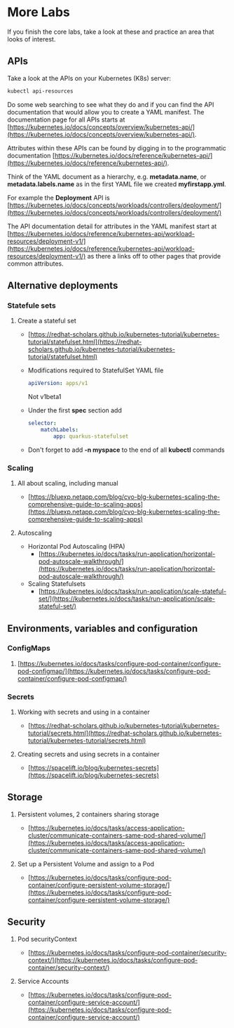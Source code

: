 # More Labs

If you finish the core labs, take a look at these and practice an area that looks of interest.

## APIs

Take a look at the APIs on your Kubernetes (K8s) server:

```bash
kubectl api-resources
```

Do some web searching to see what they do and if you can find the API documentation that would allow you to create a YAML manifest.  The documentation page for all APIs starts at [https://kubernetes.io/docs/concepts/overview/kubernetes-api/](https://kubernetes.io/docs/concepts/overview/kubernetes-api/).

Attributes within these APIs can be found by digging in to the programmatic documentation [https://kubernetes.io/docs/reference/kubernetes-api/](https://kubernetes.io/docs/reference/kubernetes-api/).

Think of the YAML document as a hierarchy, e.g.  **metadata.name**, or **metadata.labels.name** as in the first YAML file we created **myfirstapp.yml**.

For example the **Deployment** API is [https://kubernetes.io/docs/concepts/workloads/controllers/deployment/](https://kubernetes.io/docs/concepts/workloads/controllers/deployment/)

The API documentation detail for attributes in the YAML manifest start at [https://kubernetes.io/docs/reference/kubernetes-api/workload-resources/deployment-v1/](https://kubernetes.io/docs/reference/kubernetes-api/workload-resources/deployment-v1/) as there a links off to other pages that provide common attributes.

## Alternative deployments

### Statefule sets

1. Create a stateful set
    - [https://redhat-scholars.github.io/kubernetes-tutorial/kubernetes-tutorial/statefulset.html](https://redhat-scholars.github.io/kubernetes-tutorial/kubernetes-tutorial/statefulset.html)
    - Modifications required to StatefulSet YAML file
        ```yaml
        apiVersion: apps/v1
        ```
        
        Not v1beta1
    - Under the first **spec** section add
        ```yaml
        selector:
            matchLabels:
                app: quarkus-statefulset
        ```
        
    - Don't forget to add **-n myspace** to the end of all **kubectl** commands

### Scaling

1. All about scaling, including manual
    - [https://bluexp.netapp.com/blog/cvo-blg-kubernetes-scaling-the-comprehensive-guide-to-scaling-apps](https://bluexp.netapp.com/blog/cvo-blg-kubernetes-scaling-the-comprehensive-guide-to-scaling-apps)

2. Autoscaling
    - Horizontal Pod Autoscaling (HPA)
      - [https://kubernetes.io/docs/tasks/run-application/horizontal-pod-autoscale-walkthrough/](https://kubernetes.io/docs/tasks/run-application/horizontal-pod-autoscale-walkthrough/)
    - Scaling Statefulsets
      - [https://kubernetes.io/docs/tasks/run-application/scale-stateful-set/](https://kubernetes.io/docs/tasks/run-application/scale-stateful-set/)

## Environments, variables and configuration

### ConfigMaps

1. [https://kubernetes.io/docs/tasks/configure-pod-container/configure-pod-configmap/](https://kubernetes.io/docs/tasks/configure-pod-container/configure-pod-configmap/)

### Secrets

1. Working with secrets and using in a container
    - [https://redhat-scholars.github.io/kubernetes-tutorial/kubernetes-tutorial/secrets.html](https://redhat-scholars.github.io/kubernetes-tutorial/kubernetes-tutorial/secrets.html)

2. Creating secrets and using secrets in a container
    - [https://spacelift.io/blog/kubernetes-secrets](https://spacelift.io/blog/kubernetes-secrets)

## Storage

1. Persistent volumes, 2 containers sharing storage
    - [https://kubernetes.io/docs/tasks/access-application-cluster/communicate-containers-same-pod-shared-volume/](https://kubernetes.io/docs/tasks/access-application-cluster/communicate-containers-same-pod-shared-volume/)

2. Set up a Persistent Volume and assign to a Pod
    - [https://kubernetes.io/docs/tasks/configure-pod-container/configure-persistent-volume-storage/](https://kubernetes.io/docs/tasks/configure-pod-container/configure-persistent-volume-storage/)

## Security

1. Pod securityContext
    - [https://kubernetes.io/docs/tasks/configure-pod-container/security-context/](https://kubernetes.io/docs/tasks/configure-pod-container/security-context/)

2. Service Accounts
    - [https://kubernetes.io/docs/tasks/configure-pod-container/configure-service-account/](https://kubernetes.io/docs/tasks/configure-pod-container/configure-service-account/)